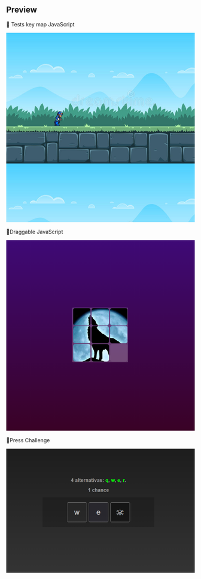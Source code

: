 ## Preview 

🦄 Tests key map JavaScript

<img src="preview.png">



🦄Draggable JavaScript

 <img src="qc.png">


🦄Press Challenge

<img src="press.png">
